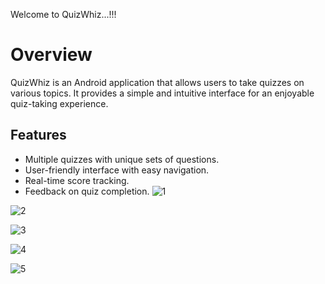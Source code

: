 Welcome to QuizWhiz...!!!

# Overview

QuizWhiz is an Android application that allows users to take quizzes on various topics. It provides a simple and intuitive interface for an enjoyable quiz-taking experience.

## Features

- Multiple quizzes with unique sets of questions.
- User-friendly interface with easy navigation.
- Real-time score tracking.
- Feedback on quiz completion.
![1](https://github.com/thilinapremachandra/Quiz_App/assets/120075928/9dee555e-ab63-4154-93e1-f0a3a0e0984d)

![2](https://github.com/thilinapremachandra/Quiz_App/assets/120075928/4fdc1942-9312-4351-a968-9396b13ba40b)

![3](https://github.com/thilinapremachandra/Quiz_App/assets/120075928/c3769045-ed10-4b31-9a50-00ce45202bee)

![4](https://github.com/thilinapremachandra/Quiz_App/assets/120075928/facb55ae-5739-41b3-a13b-4447cc87278b)

![5](https://github.com/thilinapremachandra/Quiz_App/assets/120075928/6445a5b0-fb18-4e7e-88f3-3663fdaed175)
